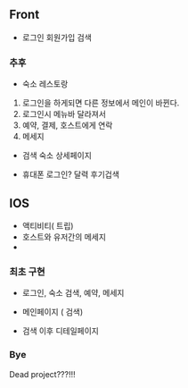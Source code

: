## Front
- 로그인 회원가입 검색
### 추후
- 숙소 레스토랑

1. 로그인을 하게되면 다른 정보에서 메인이 바뀐다.
1. 로그인시 메뉴바 달라져서
1. 예약,  결제, 호스트에게 연락
1. 메세지
- 검색 숙소 상세페이지

- 휴대폰 로그인? 달력 후기겁색

## IOS

- 액티비티( 트립)
- 호스트와 유저간의 메세지
- 
### 최초 구현
- 로그인, 숙소 검색, 예약, 메세지

- 메인페이지 ( 검색)
- 검색 이후 디테일페이지

### Bye

Dead project???!!!
